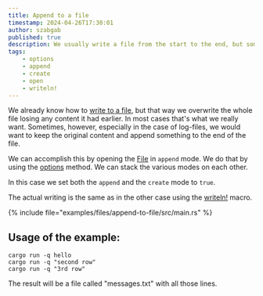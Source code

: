```yaml
---
title: Append to a file
timestamp: 2024-04-26T17:30:01
author: szabgab
published: true
description: We usually write a file from the start to the end, but sometime, for example in the case of log files we only wish to append to the end of the file.
tags:
    - options
    - append
    - create
    - open
    - writeln!
---
```


We already know how to [write to a file](/write-to-a-file), but that way we overwrite the whole file losing any content it had earlier.
In most cases that's what we really want. Sometimes, however, especially in the case of log-files, we would want to keep the original
content and append something to the end of the file.

We can accomplish this by opening the [File](https://doc.rust-lang.org/std/fs/struct.File.html) in `append` mode.
We do that by using the [options](https://doc.rust-lang.org/std/fs/struct.File.html#method.options) method.
We can stack the various modes on each other.

In this case we set both the `append` and the `create` mode to `true`.

The actual writing is the same as in the other case using the [writeln!](https://doc.rust-lang.org/std/macro.writeln.html) macro.


{% include file="examples/files/append-to-file/src/main.rs" %}


## Usage of the example:


```
cargo run -q hello
cargo run -q "second row"
cargo run -q "3rd row"
```

The result will be a file called "messages.txt" with all those lines.





